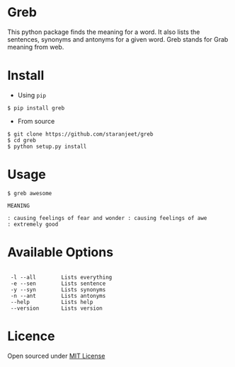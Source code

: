 Greb
=====

This python package finds the meaning for a word. It also lists the sentences,
synonyms and antonyms for a given word. Greb stands for Grab meaning from web.

Install
=======

* Using `pip`
```
$ pip install greb
```

* From source

```
$ git clone https://github.com/staranjeet/greb
$ cd greb
$ python setup.py install
```

Usage
=====

```
$ greb awesome

MEANING

: causing feelings of fear and wonder : causing feelings of awe
: extremely good

```

Available Options
=================

```

 -l --all        Lists everything
 -e --sen        Lists sentence
 -y --syn        Lists synonyms
 -n --ant        Lists antonyms
 --help 		 Lists help
 --version       Lists version

```

Licence
====
Open sourced under [MIT License](LICENSE.txt)
